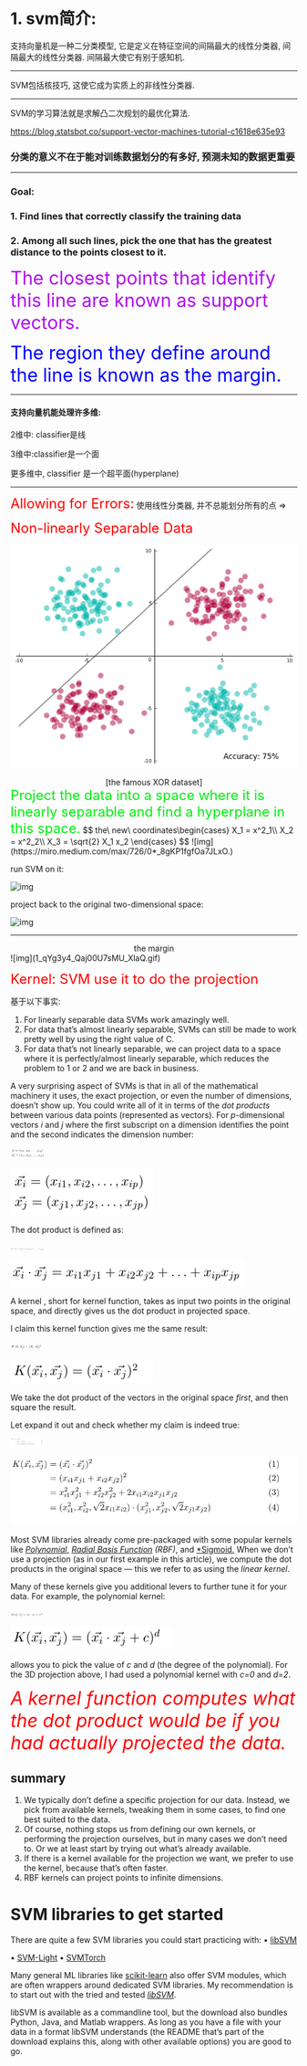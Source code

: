 # 1. svm简介:

支持向量机是一种二分类模型, 它是定义在特征空间的间隔最大的线性分类器, 间隔最大的线性分类器. 间隔最大使它有别于感知机.

---

SVM包括核技巧, 这使它成为实质上的非线性分类器.

---

SVM的学习算法就是求解凸二次规划的最优化算法.

https://blog.statsbot.co/support-vector-machines-tutorial-c1618e635e93

### 分类的意义不在于能对训练数据划分的有多好, 预测未知的数据更重要

---

### Goal:

### 1. Find lines that correctly classify the training data

### 2. Among all such lines, pick the one that has the greatest distance to the points closest to it. 

<font size="6" color="bluef">The closest points that identify this line are known as support vectors.</font>

<font size="6" color="blue">The region they define around the line is known as the margin. </font>

---

#### 支持向量机能处理许多维:

2维中: classifier是线

3维中:classifier是一个面

更多维中, classifier 是一个超平面(hyperplane)

---

<font size="5" color="red">Allowing for Errors:</font> 使用线性分类器, 并不总能划分所有的点 => 

<font color="red" size="5">Non-linearly Separable Data</font>

![img](0_P0ZmbVFYDZZIZ0cg.png)

<center>[the famous XOR dataset]</center>
<font color="greenf" size="5">Project the data into a space where it is linearly separable and find a hyperplane in this space.</font>
$$
the\ new\ coordinates\begin{cases}
X_1 = x^2_1\\
X_2 = x^2_2\\
X_3 = \sqrt{2} X_1 x_2
\end{cases}
$$
![img](https://miro.medium.com/max/726/0*_8gKP1fgfOa7JLxO.)

run SVM on it:

![img](https://miro.medium.com/max/725/0*Ojchw_Exefs4qiok.)

project back to the original two-dimensional space:

![img](https://miro.medium.com/max/644/1*PO7m4cZeP7p96gOJK3WDTQ.png)

---




<center>the margin</center>
![img](1_qYg3y4_Qaj00U7sMU_XlaQ.gif)



<font size="5" color="red">Kernel: SVM use it to do the projection</font>

基于以下事实:

1. For linearly separable data SVMs work amazingly well.
2. For data that’s almost linearly separable, SVMs can still be made to work pretty well by using the right value of C.
3. For data that’s not linearly separable, we can project data to a space where it is perfectly/almost linearly separable, which reduces the problem to 1 or 2 and we are back in business.

A very surprising aspect of SVMs is that in all of the mathematical machinery it uses, the exact projection, or even the number of dimensions, doesn’t show up. You could write all of it in terms of the *dot products* between various data points (represented as vectors). For *p*-dimensional vectors *i* and *j* where the first subscript on a dimension identifies the point and the second indicates the dimension number:

![img](0_Tt3zlDQhIpCro8Wa-1575389377671.png)

![img](0_Tt3zlDQhIpCro8Wa.png)

The dot product is defined as:

![img](0_CKlEmrYPIEHqlq_G-1575389377383.png)

![img](0_CKlEmrYPIEHqlq_G.png)

A kernel , short for kernel function, takes as input two points in the original space, and directly gives us the dot product in projected space.

I claim this kernel function gives me the same result:

![img](0_w0ZM62E9CCizAKZw.png)

![img](0_w0ZM62E9CCizAKZw-1575389678889.png)

We take the dot product of the vectors in the original space *first*, and then square the result.

Let expand it out and check whether my claim is indeed true:

![img](0_YfCqANgzKT_4vOYW-1575389680361.png)

![img](0_YfCqANgzKT_4vOYW.png)

Most SVM libraries already come pre-packaged with some popular kernels like <u>*Polynomial,</u> <u>Radial Basis Function</u> (RBF)*, and <u>*Sigmoid.</u>  When we don’t use a projection (as in our first example in this article), we compute the dot products in the original space — this we refer to as using the *linear kernel*.

Many of these kernels give you additional levers to further tune it for your data. For example, the polynomial kernel:

![img](0_oec3aJvor3nt1h3i.png)

![img](0_oec3aJvor3nt1h3i-1575389721834.png)

allows you to pick the value of *c* and *d* (the degree of the polynomial). For the 3D projection above, I had used a polynomial kernel with *c=0* and *d=2*.

<font color="red" size="6">*A kernel function computes what the dot product would be if you had actually projected the data.*</font>

## summary

1. We typically don’t define a specific projection for our data. Instead, we pick from available kernels, tweaking them in some cases, to find one best suited to the data.
2. Of course, nothing stops us from defining our own kernels, or performing the projection ourselves, but in many cases we don’t need to. Or we at least start by trying out what’s already available.
3. If there is a kernel available for the projection we want, we prefer to use the kernel, because that’s often faster.
4. RBF kernels can project points to infinite dimensions.



# **SVM libraries to get started**

There are quite a few SVM libraries you could start practicing with:
• [libSVM](https://www.csie.ntu.edu.tw/~cjlin/libsvm/)

• [SVM-Light](http://svmlight.joachims.org/)
• [SVMTorch](http://bengio.abracadoudou.com/SVMTorch.html)

Many general ML libraries like [scikit-learn](http://scikit-learn.org/stable/) also offer SVM modules, which are often wrappers around dedicated SVM libraries. My recommendation is to start out with the tried and tested [*libSVM*](https://www.csie.ntu.edu.tw/~cjlin/libsvm/).

libSVM is available as a commandline tool, but the download also bundles Python, Java, and Matlab wrappers. As long as you have a file with your data in a format libSVM understands (the README that’s part of the download explains this, along with other available options) you are good to go.